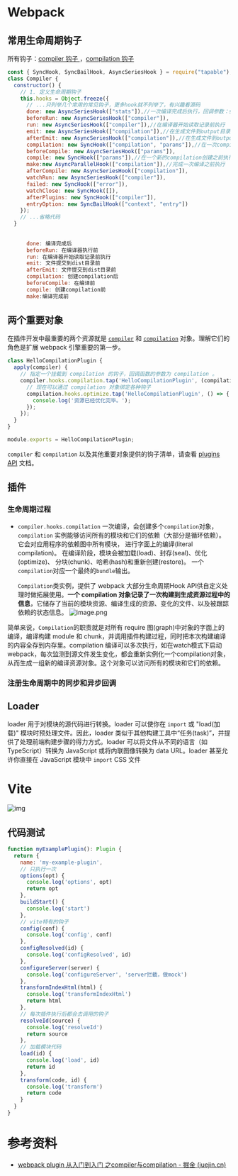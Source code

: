 # Webpack

## 常用生命周期钩子

所有钩子：[compiler 钩子 ](https://www.webpackjs.com/api/compiler-hooks/)，[compilation 钩子 ](https://www.webpackjs.com/api/compilation-hooks/)

```js
const { SyncHook, SyncBailHook, AsyncSeriesHook } = require("tapable");
class Compiler {
  constructor() {
    // 1. 定义生命周期钩子
    this.hooks = Object.freeze({
      // ...只列举几个常用的常见钩子，更多hook就不列举了，有兴趣看源码
      done: new AsyncSeriesHook(["stats"]),//一次编译完成后执行，回调参数：stats
      beforeRun: new AsyncSeriesHook(["compiler"]),
      run: new AsyncSeriesHook(["compiler"]),//在编译器开始读取记录前执行
      emit: new AsyncSeriesHook(["compilation"]),//在生成文件到output目录之前执行，回调参数： compilation
      afterEmit: new AsyncSeriesHook(["compilation"]),//在生成文件到output目录之后执行
      compilation: new SyncHook(["compilation", "params"]),//在一次compilation创建后执行插件
      beforeCompile: new AsyncSeriesHook(["params"]),
      compile: new SyncHook(["params"]),//在一个新的compilation创建之前执行
      make:new AsyncParallelHook(["compilation"]),//完成一次编译之前执行
      afterCompile: new AsyncSeriesHook(["compilation"]),
      watchRun: new AsyncSeriesHook(["compiler"]),
      failed: new SyncHook(["error"]),
      watchClose: new SyncHook([]),
      afterPlugins: new SyncHook(["compiler"]),
      entryOption: new SyncBailHook(["context", "entry"])
    });
    // ...省略代码
  }
 
 
      done: 编译完成后
      beforeRun: 在编译器执行前
      run: 在编译器开始读取记录前执行
      emit: 文件提交到dist目录前
      afterEmit: 文件提交到dist目录前
      compilation: 创建compilation后
      beforeCompile: 在编译前
      compile: 创建compilation前
      make:编译完成前
```

## 两个重要对象

在插件开发中最重要的两个资源就是 [`compiler`](https://www.webpackjs.com/api/node/#compiler-instance) 和 [`compilation`](https://www.webpackjs.com/api/compilation-hooks/) 对象。理解它们的角色是扩展 webpack 引擎重要的第一步。

```javascript
class HelloCompilationPlugin {
  apply(compiler) {
    // 指定一个挂载到 compilation 的钩子，回调函数的参数为 compilation 。
    compiler.hooks.compilation.tap('HelloCompilationPlugin', (compilation) => {
      // 现在可以通过 compilation 对象绑定各种钩子
      compilation.hooks.optimize.tap('HelloCompilationPlugin', () => {
        console.log('资源已经优化完毕。');
      });
    });
  }
}

module.exports = HelloCompilationPlugin;
```

`compiler` 和 `compilation` 以及其他重要对象提供的钩子清单，请查看 [plugins API](https://www.webpackjs.com/api/plugins/) 文档。

## 插件

### 生命周期过程

- `compiler.hooks.compilation`
  一次编译，会创建多个`compilation`对象，`compilation` 实例能够访问所有的模块和它们的依赖（大部分是循环依赖）。 它会对应用程序的依赖图中所有模块， 进行字面上的编译(literal compilation)。 在编译阶段，模块会被加载(load)、封存(seal)、优化(optimize)、 分块(chunk)、哈希(hash)和重新创建(restore)。
  一个`compilation`对应一个最终的`bundle`输出。

  `Compilation`类实例，提供了 webpack 大部分生命周期Hook API供自定义处理时做拓展使用。**一个 compilation 对象记录了一次构建到生成资源过程中的信息**，它储存了当前的模块资源、编译生成的资源、变化的文件、以及被跟踪依赖的状态信息。
  ![image.png](assets/53f0a7f9b0c14c618ba1e510f9f669f7tplv-k3u1fbpfcp-zoom-in-crop-mark4536000.webp)

简单来说，`Compilation`的职责就是对所有 require 图(graph)中对象的字面上的编译，编译构建 module 和 chunk，并调用插件构建过程，同时把本次构建编译的内容全存到内存里。compilation 编译可以多次执行，如在watch模式下启动 webpack，每次监测到源文件发生变化，都会重新实例化一个compilation对象，从而生成一组新的编译资源对象。这个对象可以访问所有的模块和它们的依赖。

### 注册生命周期中的同步和异步回调

## Loader

loader 用于对模块的源代码进行转换。loader 可以使你在 `import` 或 "load(加载)" 模块时预处理文件。因此，loader 类似于其他构建工具中“任务(task)”，并提供了处理前端构建步骤的得力方式。loader 可以将文件从不同的语言（如 TypeScript）转换为 JavaScript 或将内联图像转换为 data URL。loader 甚至允许你直接在 JavaScript 模块中 `import` CSS 文件

# Vite

![img](assets/1439450ff8ff4fa78628bd7da2bd38ectplv-k3u1fbpfcp-zoom-in-crop-mark4536000.webp)

## 代码测试

```js
function myExamplePlugin(): Plugin {
  return {
    name: 'my-example-plugin',
    // 只执行一次
    options(opt) {
      console.log('options', opt)
      return opt
    },
    buildStart() {
      console.log('start')
    },
    // vite特有的钩子
    config(conf) {
      console.log('config', conf)
    },
    configResolved(id) {
      console.log('configResolved', id)
    },
    configureServer(server) {
      console.log('configureServer', 'server拦截，做mock')
    },
    transformIndexHtml(html) {
      console.log('transformIndexHtml')
      return html
    },
    // 每次插件执行后都会去调用的钩子
    resolveId(source) {
      console.log('resolveId')
      return source
    },
    // 加载模块代码
    load(id) {
      console.log('load', id)
      return id
    },
    transform(code, id) {
      console.log('transform')
      return code
    }
  }
}

```

# 参考资料

- [webpack plugin 从入门到入门 之compiler与compilation - 掘金 (juejin.cn)](https://juejin.cn/post/7068930184887402509)